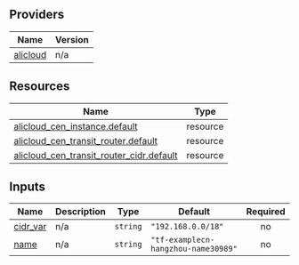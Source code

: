 <!-- BEGIN_TF_DOCS -->
## Providers

| Name | Version |
|------|---------|
| <a name="provider_alicloud"></a> [alicloud](#provider\_alicloud) | n/a |

## Resources

| Name | Type |
|------|------|
| [alicloud_cen_instance.default](https://registry.terraform.io/providers/hashicorp/alicloud/latest/docs/resources/cen_instance) | resource |
| [alicloud_cen_transit_router.default](https://registry.terraform.io/providers/hashicorp/alicloud/latest/docs/resources/cen_transit_router) | resource |
| [alicloud_cen_transit_router_cidr.default](https://registry.terraform.io/providers/hashicorp/alicloud/latest/docs/resources/cen_transit_router_cidr) | resource |

## Inputs

| Name | Description | Type | Default | Required |
|------|-------------|------|---------|:--------:|
| <a name="input_cidr_var"></a> [cidr\_var](#input\_cidr\_var) | n/a | `string` | `"192.168.0.0/18"` | no |
| <a name="input_name"></a> [name](#input\_name) | n/a | `string` | `"tf-examplecn-hangzhou-name30989"` | no |
<!-- END_TF_DOCS -->    